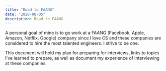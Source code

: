 ```yaml
---
title: "Road to FAANG"
date: "2020-08-05"
description: Road to FAANG
---
```


A personal goal of mine is to go work at a FAANG (Facebook, Apple, Amazon, Netflix, Google) company since I love
CS and these companies are considered to hire the most talented engineers. I strive to be one.

This document will hold my plan for preparing for interviews, links to topics I've learned to prepare, as well 
as document my experience of interviewing at these companies.